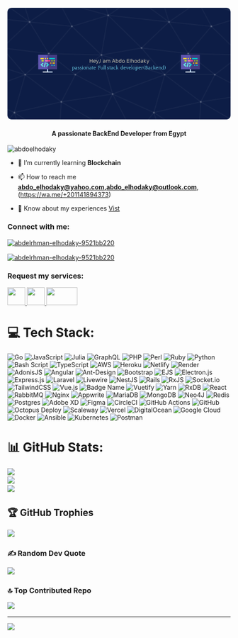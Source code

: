 ![Header](./github-header-image.png)
<h4 align="center">A passionate BackEnd Developer from Egypt</h3>

<p align="left"> <img src="https://komarev.com/ghpvc/?username=abdoelhodaky&label=Profile%20views&color=ffccbb&style=for-the-badge" alt="abdoelhodaky" /></p>

- 🌱 I’m currently learning **Blockchain**

- 📫 How to reach me **abdo_elhodaky@yahoo.com,abdo_elhodaky@outlook.com**,(https://wa.me/+201141894373)

- 📄 Know about my experiences [Vist](
  https://linkedin.com/in/abdelrhman-elhodaky-9521bb220)

<h3 align="left">Connect with me:</h3>

<p align="left">

<a href="https://linkedin.com/in/abdelrhman-elhodaky-9521bb220" target="blank"><img align="center" src="https://raw.githubusercontent.com/rahuldkjain/github-profile-readme-generator/master/src/images/icons/Social/linked-in-alt.svg" alt="abdelrhman-elhodaky-9521bb220" height="30" width="40" /></a>

<a href="https://facebook.com/Abdo26" target="blank"><img align="center" src="https://raw.githubusercontent.com/rahuldkjain/github-profile-readme-generator/master/src/images/icons/Social/facebook-alt.svg " alt="abdelrhman-elhodaky-9521bb220" height="30" width="40" /></a>

<a target="blank" href=" https://nafezly.com/u/AbdelrahmanElhodaky ">
</a>

</p>
<h3>Request my services:</h3>
<p align="left"><a href="https://www.forlanso.com/en/el-18/services/ttoyr-moakaa-tgaryh-ttoyr-oaghh-nthm-khlfyh/buy?directBuy=true">
<img src="https://encrypted-tbn0.gstatic.com/images?q=tbn:ANd9GcRtqJxUgO5l805OFux8nW027-MfRnpH4Jdugg&s" width="40" height="40" />
</a>
<a href="https://khamsat.com/programming/api-integrations/2991204-%D8%AA%D8%B7%D9%88%D9%8A%D8%B1-%D9%85%D9%88%D8%A7%D9%82%D8%B9-%D8%AA%D8%AC%D8%A7%D8%B1%D9%8A%D9%87-%D8%AA%D8%B7%D9%88%D9%8A%D8%B1-%D9%88%D8%A7%D8%AC%D9%87%D9%87-%D9%86%D8%B8%D9%85-%D8%AE%D9%84%D9%81%D9%8A%D9%87">
<img src="https://encrypted-tbn0.gstatic.com/images?q=tbn:ANd9GcTLv2YnnDlS8c6LwlggdE-TsZN6XiAm7pFVbl-iki-KGf7HpaKMUpA9dG9D&s=10" width="40" height="40" />
</a>
  <a href="https://mostaql.com/u/abdoarh_mostaql"><img  src="https://encrypted-tbn0.gstatic.com/images?q=tbn:ANd9GcQKzgVHhmd8uao9yFGqq5buqtOg8bhK2nABLQ&s" height="40" width="70" ></a>
</p>



# 💻 Tech Stack:
![Go](https://img.shields.io/badge/go-%2300ADD8.svg?style=flat-square&logo=go&logoColor=white) ![JavaScript](https://img.shields.io/badge/javascript-%23323330.svg?style=flat-square&logo=javascript&logoColor=%23F7DF1E) ![Julia](https://img.shields.io/badge/-Julia-9558B2?style=flat-square&logo=julia&logoColor=white) ![GraphQL](https://img.shields.io/badge/-GraphQL-E10098?style=flat-square&logo=graphql&logoColor=white) ![PHP](https://img.shields.io/badge/php-%23777BB4.svg?style=flat-square&logo=php&logoColor=white) ![Perl](https://img.shields.io/badge/perl-%2339457E.svg?style=flat-square&logo=perl&logoColor=white) ![Ruby](https://img.shields.io/badge/ruby-%23CC342D.svg?style=flat-square&logo=ruby&logoColor=white) ![Python](https://img.shields.io/badge/python-3670A0?style=flat-square&logo=python&logoColor=ffdd54) ![Bash Script](https://img.shields.io/badge/bash_script-%23121011.svg?style=flat-square&logo=gnu-bash&logoColor=white) ![TypeScript](https://img.shields.io/badge/typescript-%23007ACC.svg?style=flat-square&logo=typescript&logoColor=white) ![AWS](https://img.shields.io/badge/AWS-%23FF9900.svg?style=flat-square&logo=amazon-aws&logoColor=white) ![Heroku](https://img.shields.io/badge/heroku-%23430098.svg?style=flat-square&logo=heroku&logoColor=white) ![Netlify](https://img.shields.io/badge/netlify-%23000000.svg?style=flat-square&logo=netlify&logoColor=#00C7B7) ![Render](https://img.shields.io/badge/Render-%46E3B7.svg?style=flat-square&logo=render&logoColor=white) ![AdonisJS](https://img.shields.io/badge/adonisjs-%23220052.svg?style=flat-square&logo=adonisjs&logoColor=white) ![Angular](https://img.shields.io/badge/angular-%23DD0031.svg?style=flat-square&logo=angular&logoColor=white) ![Ant-Design](https://img.shields.io/badge/-AntDesign-%230170FE?style=flat-square&logo=ant-design&logoColor=white) ![Bootstrap](https://img.shields.io/badge/bootstrap-%238511FA.svg?style=flat-square&logo=bootstrap&logoColor=white) ![EJS](https://img.shields.io/badge/ejs-%23B4CA65.svg?style=flat-square&logo=ejs&logoColor=black) ![Electron.js](https://img.shields.io/badge/Electron-191970?style=flat-square&logo=Electron&logoColor=white) ![Express.js](https://img.shields.io/badge/express.js-%23404d59.svg?style=flat-square&logo=express&logoColor=%2361DAFB) ![Laravel](https://img.shields.io/badge/laravel-%23FF2D20.svg?style=flat-square&logo=laravel&logoColor=white) ![Livewire](https://img.shields.io/badge/livewire-%234e56a6.svg?style=flat-square&logo=livewire&logoColor=white) ![NestJS](https://img.shields.io/badge/nestjs-%23E0234E.svg?style=flat-square&logo=nestjs&logoColor=white) ![Rails](https://img.shields.io/badge/rails-%23CC0000.svg?style=flat-square&logo=ruby-on-rails&logoColor=white) ![RxJS](https://img.shields.io/badge/rxjs-%23B7178C.svg?style=flat-square&logo=reactivex&logoColor=white) ![Socket.io](https://img.shields.io/badge/Socket.io-black?style=flat-square&logo=socket.io&badgeColor=010101) ![TailwindCSS](https://img.shields.io/badge/tailwindcss-%2338B2AC.svg?style=flat-square&logo=tailwind-css&logoColor=white) ![Vue.js](https://img.shields.io/badge/vue.js-%2335495e.svg?style=flat-square&logo=vuedotjs&logoColor=%234FC08D) ![Badge Name](https://img.shields.io/badge/tRPC-%232596BE.svg?style=flat-square&logo=tRPC&logoColor=white) ![Vuetify](https://img.shields.io/badge/Vuetify-1867C0?style=flat-square&logo=vuetify&logoColor=AEDDFF) ![Yarn](https://img.shields.io/badge/yarn-%232C8EBB.svg?style=flat-square&logo=yarn&logoColor=white) ![RxDB](https://img.shields.io/badge/rxdb-%238D1F89.svg?style=flat-square&logo=rxdb&logoColor=white) ![React](https://img.shields.io/badge/react-%2320232a.svg?style=flat-square&logo=react&logoColor=%2361DAFB) ![RabbitMQ](https://img.shields.io/badge/rabbitmq-FF6600?style=flat-square&logo=rabbitmq&logoColor=white) ![Nginx](https://img.shields.io/badge/nginx-%23009639.svg?style=flat-square&logo=nginx&logoColor=white) ![Appwrite](https://img.shields.io/badge/Appwrite-%23FD366E.svg?style=flat-square&logo=appwrite&logoColor=white) ![MariaDB](https://img.shields.io/badge/MariaDB-003545?style=flat-square&logo=mariadb&logoColor=white) ![MongoDB](https://img.shields.io/badge/MongoDB-%234ea94b.svg?style=flat-square&logo=mongodb&logoColor=white) ![Neo4J](https://img.shields.io/badge/Neo4j-008CC1?style=flat-square&logo=neo4j&logoColor=white) ![Redis](https://img.shields.io/badge/redis-%23DD0031.svg?style=flat-square&logo=redis&logoColor=white) ![Postgres](https://img.shields.io/badge/postgres-%23316192.svg?style=flat-square&logo=postgresql&logoColor=white) ![Adobe XD](https://img.shields.io/badge/Adobe%20XD-470137?style=flat-square&logo=Adobe%20XD&logoColor=#FF61F6) ![Figma](https://img.shields.io/badge/figma-%23F24E1E.svg?style=flat-square&logo=figma&logoColor=white) ![CircleCI](https://img.shields.io/badge/circleci-%23161616.svg?style=flat-square&logo=circleci&logoColor=white) ![GitHub Actions](https://img.shields.io/badge/github%20actions-%232671E5.svg?style=flat-square&logo=githubactions&logoColor=white) ![GitHub](https://img.shields.io/badge/github-%23121011.svg?style=flat-square&logo=github&logoColor=white) ![Octopus Deploy](https://img.shields.io/badge/octopus%20deploy-0D80D8?style=flat-square&logo=octopusdeploy&logoColor=white) ![Scaleway](https://img.shields.io/badge/SCALEWAY-%234f0599.svg?style=flat-square&logo=scaleway&logoColor=white) ![Vercel](https://img.shields.io/badge/vercel-%23000000.svg?style=flat-square&logo=vercel&logoColor=white) ![DigitalOcean](https://img.shields.io/badge/DigitalOcean-%230167ff.svg?style=flat-square&logo=digitalOcean&logoColor=white) ![Google Cloud](https://img.shields.io/badge/GoogleCloud-%234285F4.svg?style=flat-square&logo=google-cloud&logoColor=white) ![Docker](https://img.shields.io/badge/docker-%230db7ed.svg?style=flat-square&logo=docker&logoColor=white) ![Ansible](https://img.shields.io/badge/ansible-%231A1918.svg?style=flat-square&logo=ansible&logoColor=white) ![Kubernetes](https://img.shields.io/badge/kubernetes-%23326ce5.svg?style=flat-square&logo=kubernetes&logoColor=white) ![Postman](https://img.shields.io/badge/Postman-FF6C37?style=flat-square&logo=postman&logoColor=white)
# 📊 GitHub Stats:
![](https://github-readme-stats.vercel.app/api?username=abdoElHodaky&theme=dark&hide_border=false&include_all_commits=true&count_private=true)<br/>
![](https://nirzak-streak-stats.vercel.app/?user=abdoElHodaky&theme=dark&hide_border=false)<br/>
![](https://github-readme-stats.vercel.app/api/top-langs/?username=abdoElHodaky&theme=dark&hide_border=false&include_all_commits=true&count_private=true&layout=compact)

## 🏆 GitHub Trophies
![](https://github-profile-trophy.vercel.app/?username=abdoElHodaky&theme=solarized-dark&no-frame=false&no-bg=false&margin-w=4)

### ✍️ Random Dev Quote
![](https://quotes-github-readme.vercel.app/api?type=vetical&theme=gruvbox)

### 🔝 Top Contributed Repo
![](https://github-contributor-stats.vercel.app/api?username=abdoElHodaky&limit=5&theme=prussian&combine_all_yearly_contributions=true)

---
[![](https://visitcount.itsvg.in/api?id=abdoElHodaky&icon=5&color=0)](https://visitcount.itsvg.in)

<!-- Proudly created with GPRM ( https://gprm.itsvg.in ) -->
